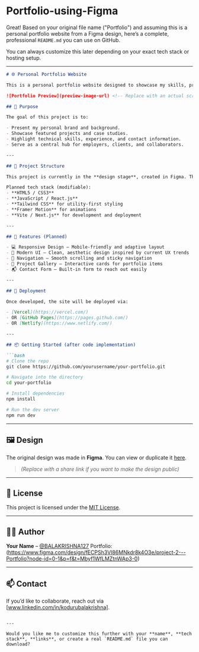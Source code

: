 # Portfolio-using-Figma

Great! Based on your original file name ("Portfolio") and assuming this is a personal portfolio website from a Figma design, here’s a complete, professional `README.md` you can use on GitHub.

You can always customize this later depending on your exact tech stack or hosting setup.

---

````markdown
# 🌐 Personal Portfolio Website

This is a personal portfolio website designed to showcase my skills, projects, and experience as a web developer. The design was created using Figma and serves as the blueprint for a modern, responsive, and professional online presence.

![Portfolio Preview](preview-image-url) <!-- Replace with an actual screenshot or image URL -->

## 🎯 Purpose

The goal of this project is to:

- Present my personal brand and background.
- Showcase featured projects and case studies.
- Highlight technical skills, experience, and contact information.
- Serve as a central hub for employers, clients, and collaborators.

---

## 📁 Project Structure

This project is currently in the **design stage**, created in Figma. The next step is implementation using modern frontend technologies.

Planned tech stack (modifiable):
- **HTML5 / CSS3**
- **JavaScript / React.js**
- **Tailwind CSS** for utility-first styling
- **Framer Motion** for animations
- **Vite / Next.js** for development and deployment

---

## 🧪 Features (Planned)

- 💻 Responsive Design – Mobile-friendly and adaptive layout
- 🎨 Modern UI – Clean, aesthetic design inspired by current UX trends
- 🧭 Navigation – Smooth scrolling and sticky navigation
- 📂 Project Gallery – Interactive cards for portfolio items
- 📬 Contact Form – Built-in form to reach out easily

---

## 🚀 Deployment

Once developed, the site will be deployed via:

- [Vercel](https://vercel.com/)
- OR [GitHub Pages](https://pages.github.com/)
- OR [Netlify](https://www.netlify.com/)

---

## 📦 Getting Started (after code implementation)

```bash
# Clone the repo
git clone https://github.com/yourusername/your-portfolio.git

# Navigate into the directory
cd your-portfolio

# Install dependencies
npm install

# Run the dev server
npm run dev
````

---

## 🖼 Design

The original design was made in **Figma**. You can view or duplicate it [here](https://www.figma.com/design/fECPSh3Vl86MNkdr8k4O3e/project-2---Portfolio?node-id=0-1&p=f&t=Mbyf1WfLMZtnWAp3-0).

> *(Replace with a share link if you want to make the design public)*

---

## 📄 License

This project is licensed under the [MIT License](LICENSE).

---

## 🙋‍♂️ Author

**Your Name** – [@BALAKRISHNA127](https://github.com/BALAKRISHNA127)
Portfolio: (https://www.figma.com/design/fECPSh3Vl86MNkdr8k4O3e/project-2---Portfolio?node-id=0-1&p=f&t=Mbyf1WfLMZtnWAp3-0)

---

## 📫 Contact

If you’d like to collaborate, reach out via \[www.linkedin.com/in/kodurubalakrishna].

```

---

Would you like me to customize this further with your **name**, **tech stack**, **links**, or create a real `README.md` file you can download?
```
